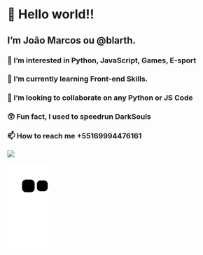  # 👋 Hello world!! 
 ## I’m João Marcos ou @blarth.
 ### 👀 I’m interested in Python, JavaScript, Games, E-sport
 ### 🌱 I’m currently learning Front-end Skills.
 ### 💞️ I’m looking to collaborate on any Python or JS Code
 ### 😲 Fun fact, I used to speedrun DarkSouls
 ### 📫 How to reach me +55169994476161
 ![](https://komarev.com/ghpvc/?username=blarth)
 
 ![Snake animation](https://github.com/blarth/blarth/blob/output/github-contribution-grid-snake.svg)
